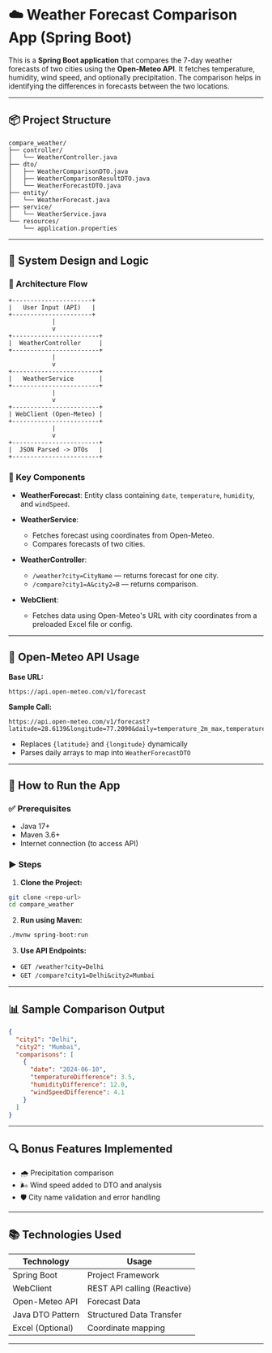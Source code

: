 # ☁️ Weather Forecast Comparison App (Spring Boot)

This is a **Spring Boot application** that compares the 7-day weather forecasts of two cities using the **Open-Meteo API**. It fetches temperature, humidity, wind speed, and optionally precipitation. The comparison helps in identifying the differences in forecasts between the two locations.

---

## 📦 Project Structure

```
compare_weather/
├── controller/
│   └── WeatherController.java
├── dto/
│   ├── WeatherComparisonDTO.java
│   ├── WeatherComparisonResultDTO.java
│   └── WeatherForecastDTO.java
├── entity/
│   └── WeatherForecast.java
├── service/
│   └── WeatherService.java
└── resources/
    └── application.properties
```

---

## 🧠 System Design and Logic

### 🔹 Architecture Flow

```
+----------------------+
|   User Input (API)   |
+----------------------+
            |
            v
+------------------------+
|  WeatherController     |
+------------------------+
            |
            v
+------------------------+
|   WeatherService       |
+------------------------+
            |
            v
+------------------------+
| WebClient (Open-Meteo) |
+------------------------+
            |
            v
+------------------------+
|  JSON Parsed -> DTOs   |
+------------------------+
```

### 📌 Key Components

* **WeatherForecast**: Entity class containing `date`, `temperature`, `humidity`, and `windSpeed`.
* **WeatherService**:

  * Fetches forecast using coordinates from Open-Meteo.
  * Compares forecasts of two cities.
* **WeatherController**:

  * `/weather?city=CityName` — returns forecast for one city.
  * `/compare?city1=A&city2=B` — returns comparison.
* **WebClient**:

  * Fetches data using Open-Meteo's URL with city coordinates from a preloaded Excel file or config.

---

## 🔗 Open-Meteo API Usage

**Base URL:**

```
https://api.open-meteo.com/v1/forecast
```

**Sample Call:**

```
https://api.open-meteo.com/v1/forecast?latitude=28.6139&longitude=77.2090&daily=temperature_2m_max,temperature_2m_min,precipitation_sum,wind_speed_10m_max&timezone=auto
```

* Replaces `{latitude}` and `{longitude}` dynamically
* Parses daily arrays to map into `WeatherForecastDTO`

---

## 🚀 How to Run the App

### ✅ Prerequisites

* Java 17+
* Maven 3.6+
* Internet connection (to access API)

### ▶️ Steps

1. **Clone the Project:**

```bash
git clone <repo-url>
cd compare_weather
```

2. **Run using Maven:**

```bash
./mvnw spring-boot:run
```

3. **Use API Endpoints:**

* `GET /weather?city=Delhi`
* `GET /compare?city1=Delhi&city2=Mumbai`

---

## 📊 Sample Comparison Output

```json
{
  "city1": "Delhi",
  "city2": "Mumbai",
  "comparisons": [
    {
      "date": "2024-06-10",
      "temperatureDifference": 3.5,
      "humidityDifference": 12.0,
      "windSpeedDifference": 4.1
    }
  ]
}
```

---

## 🔍 Bonus Features Implemented

* 🌧️ Precipitation comparison
* 🌬️ Wind speed added to DTO and analysis
* 🛡️ City name validation and error handling

---

## 📚 Technologies Used

| Technology       | Usage                       |
| ---------------- | --------------------------- |
| Spring Boot      | Project Framework           |
| WebClient        | REST API calling (Reactive) |
| Open-Meteo API   | Forecast Data               |
| Java DTO Pattern | Structured Data Transfer    |
| Excel (Optional) | Coordinate mapping          |


---
